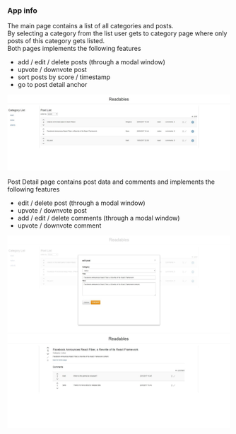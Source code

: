 ### App info
The main page contains a list of all categories and posts.   
By selecting a category from the list user gets to category page where only posts of this category gets listed.   
Both pages implements the following features
 - add / edit / delete posts (through a modal window)
 - upvote / downvote post
 - sort posts by score / timestamp
 - go to post detail anchor

![Main page](../screenshots/img1.JPG?raw=true)

Post Detail page contains post data and comments and implements the following features   
 - edit / delete post (through a modal window)
 - upvote / downvote post
 - add / edit / delete comments (through a modal window)
 - upvote / downvote comment

![Edit Comment](../screenshots/img2.JPG?raw=true)
![Post Detail](../screenshots/img3.JPG?raw=true)

